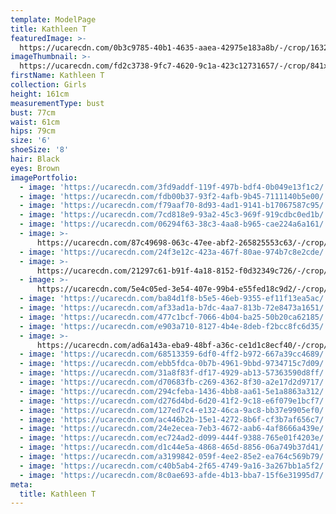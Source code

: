 ```yaml
---
template: ModelPage
title: Kathleen T
featuredImage: >-
  https://ucarecdn.com/0b3c9785-40b1-4635-aaea-42975e183a8b/-/crop/1632x820/0,598/-/preview/
imageThumbnail: >-
  https://ucarecdn.com/fd2c3738-9fc7-4620-9c1a-423c12731657/-/crop/841x1293/367,393/-/preview/
firstName: Kathleen T
collection: Girls
height: 161cm
measurementType: bust
bust: 77cm
waist: 61cm
hips: 79cm
size: '6'
shoeSize: '8'
hair: Black
eyes: Brown
imagePortfolio:
  - image: 'https://ucarecdn.com/3fd9addf-119f-497b-bdf4-0b049e13f1c2/'
  - image: 'https://ucarecdn.com/fdb00b37-93f2-4afb-9b45-7111140b5e00/'
  - image: 'https://ucarecdn.com/f79aaf70-8d93-4ad1-9141-b17067587c95/'
  - image: 'https://ucarecdn.com/7cd818e9-93a2-45c3-969f-919cdbc0ed1b/'
  - image: 'https://ucarecdn.com/06294f63-38c3-4aa8-b965-cae224a6a161/'
  - image: >-
      https://ucarecdn.com/87c49698-063c-47ee-abf2-265825553c63/-/crop/741x918/0,203/-/preview/
  - image: 'https://ucarecdn.com/24f3e12c-423a-467f-80ae-974b7c8e2cde/'
  - image: >-
      https://ucarecdn.com/21297c61-b91f-4a18-8152-f0d32349c726/-/crop/1578x2329/0,120/-/preview/
  - image: >-
      https://ucarecdn.com/5e4c05ed-3e54-407e-99b4-e55fed18c9d2/-/crop/1632x1834/0,359/-/preview/
  - image: 'https://ucarecdn.com/ba84d1f8-b5e5-46eb-9355-ef11f13ea5ac/'
  - image: 'https://ucarecdn.com/af33ad1a-b7dc-4aa7-813b-72e8473a1651/'
  - image: 'https://ucarecdn.com/477c1bcf-7066-4b04-ba25-50b20ca62185/'
  - image: 'https://ucarecdn.com/e903a710-8127-4b4e-8deb-f2bcc8fc6d35/'
  - image: >-
      https://ucarecdn.com/ad6a143a-eba9-48bf-a36c-ce1d1c8ecf40/-/crop/750x950/0,172/-/preview/
  - image: 'https://ucarecdn.com/68513359-6df0-4ff2-b972-667a39cc4689/'
  - image: 'https://ucarecdn.com/ebb5fdca-0b7b-4961-9bbd-9734715c7d09/'
  - image: 'https://ucarecdn.com/31a8f83f-df17-4929-ab13-57363590d8ff/'
  - image: 'https://ucarecdn.com/d70683fb-c269-4362-8f30-a2e17d2d9717/'
  - image: 'https://ucarecdn.com/294cfeba-1436-4bb8-aa61-5e1a8863a312/'
  - image: 'https://ucarecdn.com/d276d4bd-6d20-41f2-9c18-e6f079e1bcf7/'
  - image: 'https://ucarecdn.com/127ed7c4-e132-46ca-9ac8-bb37e9905ef0/'
  - image: 'https://ucarecdn.com/ac446b2b-15e1-4272-8b6f-cf3b7af656c7/'
  - image: 'https://ucarecdn.com/24e2ecea-7eb3-4672-aab6-4af8666a439e/'
  - image: 'https://ucarecdn.com/ec724ad2-d099-444f-9388-765e01f4203e/'
  - image: 'https://ucarecdn.com/d1c44e5a-4868-465d-8856-06a749b37d41/'
  - image: 'https://ucarecdn.com/a3199842-059f-4ee2-85e2-ea764c569b79/'
  - image: 'https://ucarecdn.com/c40b5ab4-2f65-4749-9a16-3a267bb1a5f2/'
  - image: 'https://ucarecdn.com/8c0ae693-afde-4b13-bba7-15f6e31995d7/'
meta:
  title: Kathleen T
---
```


